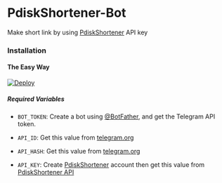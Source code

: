 # PdiskShortener-Bot
Make short link by using [PdiskShortener](http://pdiskshortner.net/) API key
### Installation

#### The Easy Way

[![Deploy](https://www.herokucdn.com/deploy/button.svg)](https://heroku.com/deploy)

##### Required Variables

* `BOT_TOKEN`: Create a bot using [@BotFather](https://telegram.dog/BotFather), and get the Telegram API token.

* `API_ID`: Get this value from [telegram.org](https://my.telegram.org/apps)
* `API_HASH`: Get this value from [telegram.org](https://my.telegram.org/apps)
* `API_KEY`: Create [PdiskShortener](http://pdiskshortner.net/) account then get this value from [PdiskShortener API](http://pdiskshortner.net/member/tools/api)
